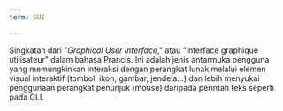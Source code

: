 ```yaml
---
term: GUI

---
```

Singkatan dari "*Graphical User Interface*," atau "interface graphique utilisateur" dalam bahasa Prancis. Ini adalah jenis antarmuka pengguna yang memungkinkan interaksi dengan perangkat lunak melalui elemen visual interaktif (tombol, ikon, gambar, jendela...) dan lebih menyukai penggunaan perangkat penunjuk (mouse) daripada perintah teks seperti pada CLI.